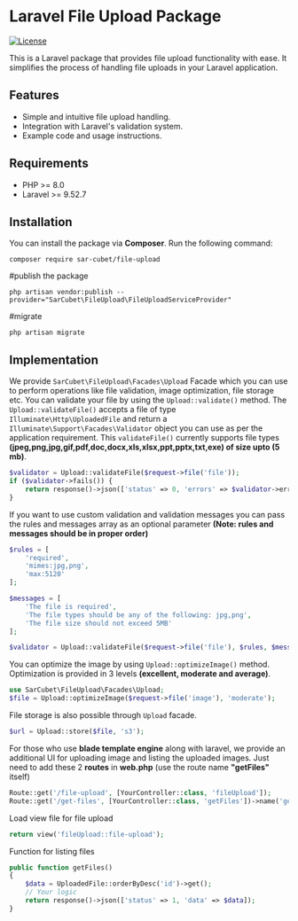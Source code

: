 # Laravel File Upload Package

[![License](https://img.shields.io/badge/License-MIT-blue.svg)](https://opensource.org/licenses/MIT)

This is a Laravel package that provides file upload functionality with ease. It simplifies the process of handling file uploads in your Laravel application.

## Features

- Simple and intuitive file upload handling.
- Integration with Laravel's validation system.
- Example code and usage instructions.

## Requirements

- PHP >= 8.0
- Laravel >= 9.52.7

## Installation

You can install the package via **Composer**. Run the following command:

    composer require sar-cubet/file-upload

#publish the package

    php artisan vendor:publish --provider="SarCubet\FileUpload\FileUploadServiceProvider"

#migrate

    php artisan migrate

## Implementation

We provide `SarCubet\FileUpload\Facades\Upload` Facade which you can use to perform operations like file validation, image optimization, file storage etc. 
You can validate your file by using the `Upload::validate()` method. The `Upload::validateFile()` accepts a file of type `Illuminate\Http\UploadedFile` and return a `Illuminate\Support\Facades\Validator` object you can use as per the application requirement. This `validateFile()` currently supports file types **(jpeg,png,jpg,gif,pdf,doc,docx,xls,xlsx,ppt,pptx,txt,exe) of size upto (5 mb)**.

```php
$validator = Upload::validateFile($request->file('file'));
if ($validator->fails()) {
    return response()->json(['status' => 0, 'errors' => $validator->errors()]);
}
```

If you want to use custom validation and validation messages you can pass the rules and messages array as an optional parameter **(Note: rules and messages should be in proper order)**

```php
$rules = [
    'required',
    'mimes:jpg,png',
    'max:5120'
];

$messages = [
    'The file is required',
    'The file types should be any of the following: jpg,png',
    'The file size should not exceed 5MB'
];

$validator = Upload::validateFile($request->file('file'), $rules, $messages);
```

You can optimize the image by using `Upload::optimizeImage()` method. Optimization is provided in 3 levels **(excellent, moderate and average)**. 

```php
use SarCubet\FileUpload\Facades\Upload;
$file = Upload::optimizeImage($request->file('image'), 'moderate'); 
```

File storage is also possible through `Upload` facade.

```php
$url = Upload::store($file, 's3');
```

For those who use **blade template engine** along with laravel, we provide an additional UI for uploading image and listing the uploaded images. Just need to add these 2 **routes** in **web.php** (use the route name **"getFiles"** itself)

```php
Route::get('/file-upload', [YourController::class, 'fileUpload']);
Route::get('/get-files', [YourController::class, 'getFiles'])->name('getFiles');
```

Load view file for file upload

```php
return view('fileUpload::file-upload');
```

Function for listing files

```php
public function getFiles()
{
    $data = UploadedFile::orderByDesc('id')->get();
    // Your logic
    return response()->json(['status' => 1, 'data' => $data]);
}
```


